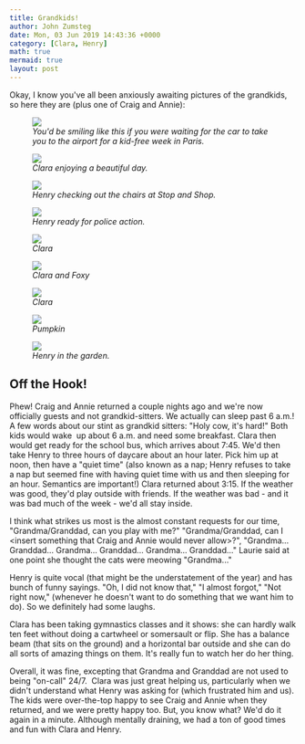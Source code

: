 ```yaml
---
title: Grandkids!
author: John Zumsteg
date: Mon, 03 Jun 2019 14:43:36 +0000
category: [Clara, Henry]
math: true
mermaid: true
layout: post
---
```

Okay, I know you've all been anxiously awaiting pictures of the grandkids, so here they are (plus one of Craig and Annie):

<figure>
	<img src="{{site.url}}/assets/images/2019/05/IMG_2817.jpg"/>
	<figcaption><em>You'd be smiling like this if you were waiting for the car to take you to the airport for a kid-free week in Paris.</em></figcaption>
</figure>



<figure>
	<img src="{{site.url}}/assets/images/2019/05/IMG_2953.jpg"/>
	<figcaption><em>Clara enjoying a beautiful day.</em></figcaption>
</figure>



<figure>
	<img src="{{site.url}}/assets/images/2019/05/IMG_2884.jpg"/>
	<figcaption><em>Henry checking out the chairs at Stop and Shop.</em></figcaption>
</figure>



<figure>
	<img src="{{site.url}}/assets/images/2019/05/IMG_2878.jpg"/>
	<figcaption><em>Henry ready for police action.</em></figcaption>
</figure>



<figure>
	<img src="{{site.url}}/assets/images/2019/05/IMG_2857.jpg"/>
	<figcaption><em>Clara</em></figcaption>
</figure>



<figure>
	<img src="{{site.url}}/assets/images/2019/05/IMG_2849.jpg"/>
	<figcaption><em>Clara and Foxy</em></figcaption>
</figure>



<figure>
	<img src="{{site.url}}/assets/images/2019/05/IMG_2847.jpg"/>
	<figcaption><em>Clara</em></figcaption>
</figure>



<figure>
	<img src="{{site.url}}/assets/images/2019/05/IMG_2805.jpg"/>
	<figcaption><em>Pumpkin</em></figcaption>
</figure>



<figure>
	<img src="{{site.url}}/assets/images/2019/05/IMG_2794.jpg"/>
	<figcaption><em>Henry in the garden.</em></figcaption>
</figure>


<h2>Off the Hook!</h2>
Phew! Craig and Annie returned a couple nights ago and we're now officially guests and not grandkid-sitters. We actually can sleep past 6 a.m.! A few words about our stint as grandkid sitters: "Holy cow, it's hard!" Both kids would wake  up about 6 a.m. and need some breakfast. Clara then would get ready for the school bus, which arrives about 7:45. We'd then take Henry to three hours of daycare about an hour later. Pick him up at noon, then have a "quiet time" (also known as a nap; Henry refuses to take a nap but seemed fine with having quiet time with us and then sleeping for an hour. Semantics are important!) Clara returned about 3:15. If the weather was good, they'd play outside with friends. If the weather was bad - and it was bad much of the week - we'd all stay inside.

I think what strikes us most is the almost constant requests for our time, "Grandma/Granddad, can you play with me?" "Grandma/Granddad, can I &lt;insert something that Craig and Annie would never allow&gt;?", "Grandma... Granddad... Grandma... Granddad... Grandma... Granddad..." Laurie said at one point she thought the cats were meowing "Grandma..."

Henry is quite vocal (that might be the understatement of the year) and has bunch of funny sayings. "Oh, I did not know that," "I almost forgot," "Not right now," (whenever he doesn't want to do something that we want him to do). So we definitely had some laughs.

Clara has been taking gymnastics classes and it shows: she can hardly walk ten feet without doing a cartwheel or somersault or flip. She has a balance beam (that sits on the ground) and a horizontal bar outside and she can do all sorts of amazing things on them. It's really fun to watch her do her thing.

Overall, it was fine, excepting that Grandma and Granddad are not used to being "on-call" 24/7.  Clara was just great helping us, particularly when we didn't understand what Henry was asking for (which frustrated him and us). The kids were over-the-top happy to see Craig and Annie when they returned, and we were pretty happy too. But, you know what? We'd do it again in a minute. Although mentally draining, we had a ton of good times and fun with Clara and Henry.
